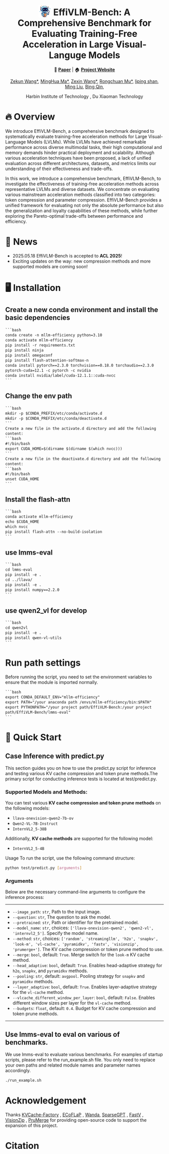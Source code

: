 <h1 align="center">
<img src="docs/images/logo.png" alt="embodied-logo" width="40" height="40" style="vertical-align: middle; margin-top: -12px;">
EffiVLM-Bench: A Comprehensive Benchmark for Evaluating Training-Free Acceleration in Large Visual-Languge Models
</h1>


<p align="center">
  📄  <a href=""><strong>Paper</strong></a> |  
  🏠 <a href=""><strong>Project Website</strong></a>
</p>


<p align="center">
    <a href="https://kugwzk.github.io/">Zekun Wang*</a>, 
    <a href="">MingHua Ma*</a>, 
    <a href="">Zexin Wang*</a>, 
    <a href="">Rongchuan Mu*</a>, 
    <a href="">liping shan</a>, 
    <a href="https://scholar.google.com/citations?user=VJtmTREAAAAJ&hl=en">Ming Liu</a>, 
    <a href="https://scholar.google.com/citations?user=LKnCub0AAAAJ">Bing Qin</a>, 

</p>
<p align="center">Harbin Institute of Technology , Du Xiaoman Technology</p>


<!-- <img src="docs/images/main_kvcache.jpg" width="100%" /> -->

# 🔥 Overview 
We introduce EffiVLM-Bench, a comprehensive benchmark designed to systematically evaluate training-free acceleration methods for Large Visual-Language Models (LVLMs). While LVLMs have achieved remarkable performance across diverse multimodal tasks, their high computational and memory demands hinder practical deployment and scalability. Although various acceleration techniques have been proposed, a lack of unified evaluation across different architectures, datasets, and metrics limits our understanding of their effectiveness and trade-offs. 

In this work, we introduce a comprehensive benchmark, EffiVLM-Bench, to investigate the effectiveness of training-free acceleration methods across representative LVLMs and diverse datasets. We concentrate on evaluating various mainstream acceleration methods classified into two categories: token compression and parameter compression. EffiVLM-Bench provides a unified framework for evaluating not only the absolute performance but also the generalization and loyalty capabilities of these methods, while further exploring the Pareto-optimal trade-offs between performance and efficiency.  

  

# 📌 News
- 2025.05.18 EffiVLM-Bench is accepted to **ACL 2025**!
- Exciting updates on the way: new compression methods and more supported models are coming soon!


# 🖥️ Installation

## Create a new conda environment and install the basic dependencies
    ```bash
    conda create -n mllm-efficiency python=3.10
    conda activate mllm-efficiency
    pip install -r requirements.txt
    pip install ninja
    pip install omegaconf
    pip install flash-attention-softmax-n
    conda install pytorch==2.3.0 torchvision==0.18.0 torchaudio==2.3.0 pytorch-cuda=12.1 -c pytorch -c nvidia
    conda install nvidia/label/cuda-12.1.1::cuda-nvcc
    ```

## Change the env path 
    ```bash
    mkdir -p $CONDA_PREFIX/etc/conda/activate.d
    mkdir -p $CONDA_PREFIX/etc/conda/deactivate.d
    ```
    Create a new file in the activate.d directory and add the following content:
    ```bash
    #!/bin/bash
    export CUDA_HOME=$(dirname $(dirname $(which nvcc)))
    ``` 
    Create a new file in the deactivate.d directory and add the following content:
    ```bash
    #!/bin/bash
    unset CUDA_HOME
    ```

## Install the flash-attn
    ```bash
    conda activate mllm-efficiency
    echo $CUDA_HOME
    which nvcc
    pip install flash-attn --no-build-isolation
    ```
## use lmms-eval
    ```bash
    cd lmms-eval
    pip install -e .
    cd ../llava/
    pip install -e .
    pip install numpy==2.2.0
    ```

## use qwen2_vl for develop
    ```bash
    cd qwen2vl
    pip install -e .
    pip install qwen-vl-utils
    ```

# Run path settings
Before running the script, you need to set the environment variables to ensure that the module is imported normally.

    ```bash
    export CONDA_DEFAULT_ENV="mllm-efficiency"
    export PATH="/your anaconda path /envs/mllm-efficiency/bin:$PATH"
    export PYTHONPATH="/your project path/EffiVLM-Bench:/your project path/EffiVLM-Bench/lmms-eval"
    ```

# 🚀 Quick Start

## Case Inference with predict.py

This section guides you on how to use the predict.py script for inference and testing various KV cache compression and token prune methods.The primary script for conducting inference tests is located at test/predict.py. 

### Supported Models and Methods:

You can test various **KV cache compression and token prune methods** on the following models:

- `llava-onevision-qwen2-7b-ov`
- `Qwen2-VL-7B-Instruct`
- `InternVL2_5-38B`

Additionally,  **KV cache methods** are supported for the following model:
- `InternVL2_5-4B`

Usage
To run the script, use the following command structure:

```bash
python test/predict.py [arguments]
```

### Arguments
Below are the necessary command-line arguments to configure the inference process:

-----
  * `--image_path`: `str`, Path to the input image.
  * `--question`: `str`, The question to ask the model.
  * `--pretrained`: `str`, Path or identifier for the pretrained model.
  * `--model_name`: `str`, choices: `['llava-onevision-qwen2', 'qwen2-vl', 'internvl2_5']`. Specify the model name.
  * `--method`: `str`, choices: `['random', 'streamingllm', 'h2o', 'snapkv', 'look-m', 'vl-cache', 'pyramidkv', 'fastv', 'visionzip', 'prumerge+']`. The KV cache compression or token prune method to use.
  * `--merge`: `bool`, default: `True`. Merge switch for the `look-m` KV cache method.
  * `--head_adaptive`: `bool`, default: `True`. Enables head-adaptive strategy for `h2o`, `snapkv`, and `pyramidkv` methods.
  * `--pooling`: `str`, default: `avgpool`. Pooling strategy for `snapkv` and `pyramidkv` methods.
  * `--layer_adaptive`: `bool`, default: `True`. Enables layer-adaptive strategy for the `vl-cache` method.
  * `--vlcache_different_window_per_layer`: `bool`, default: `False`. Enables different window sizes per layer for the `vl-cache` method.
  * `--budgets`: `float`, default: `0.4`. Budget for KV cache compression and token prune methods.

-----



## Use lmms-eval to eval on various of benchmarks.

We use lmms-eval to evaluate various benchmarks. For examples of startup scripts, please refer to the run_example.sh file. You only need to replace your own paths and related module names and parameter names accordingly.

```bash
./run_example.sh
```


# Acknowledgement
Thanks [KVCache-Factory](https://github.com/Zefan-Cai/KVCache-Factory.git) , [ECoFLaP](https://github.com/ylsung/ECoFLaP.git) , [Wanda](https://github.com/locuslab/wanda.git), [SparseGPT](https://github.com/IST-DASLab/sparsegpt.git) , [FastV](https://github.com/pkunlp-icler/FastV.git) , [VisionZip](https://github.com/dvlab-research/VisionZip.git) , [PruMerge](https://github.com/42Shawn/LLaVA-PruMerge.git) for providing open-source code to support the expansion of this project. 

# Citation
```

```
